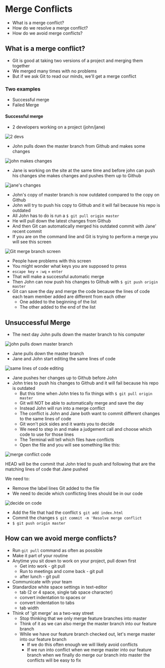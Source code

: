 # Merge Conflicts
* What is a merge conflict?
* How do we resolve a merge conflict?
* How do we avoid merge conflicts?

## What is a merge conflict?
* Git is good at taking two versions of a project and merging them together
* We merged many times with no problems
* But if we ask Git to read our minds, we'll get a merge conflict

### Two examples
* Successful merge
* Failed Merge

#### Successful merge
* 2 developers working on a project (john/jane)

![2 devs](https://i.imgur.com/9UfH7T9.png)

* John pulls down the master branch from Github and makes some changes

![john makes changes](https://i.imgur.com/okU3DQ2.png)

* Jane is working on the site at the same time and before john can push his changes she makes changes and pushes them up to Github

![jane's changes](https://i.imgur.com/3bCjGKC.png)

* John's copy of master branch is now outdated compared to the copy on Github
* John will try to push his copy to Github and it will fail because his repo is outdated
* All John has to do is run a `$ git pull origin master`
* He will pull down the latest changes from Github
* And then Git can automatically merged his outdated commit with Jane' recent commit
* If you are on the command line and Git is trying to perform a merge you will see this screen

![Git merge branch screen](https://i.imgur.com/wwUI3J2.png)

* People have problems with this screen
* You might wonder what keys you are supposed to press
* `escape key` + `:wq` + `enter`
* That will make a successful automatic merge
* Then John can now push his changes to Github with `$ git push origin master`
* Git can save the day and merge the code because the lines of code each team member added are different from each other
    - One added to the beginning of the list
    - The other added to the end of the list

## Unsuccessful Merge
* The next day John pulls down the master branch to his computer

![john pulls down master branch](https://i.imgur.com/GJAaZSD.png)

* Jane pulls down the master branch
* Jane and John start editing the same lines of code

![same lines of code editing](https://i.imgur.com/K49A6da.png)

* Jane pushes her changes up to Github before John
* John tries to push his changes to Github and it will fail because his repo is outdated
    - But this time when John tries to fix things with `$ git pull origin master`
    - Git will NOT be able to automatically merge and save the day
    - Instead John will run into a merge conflict
    - The conflict is John and Jane both want to commit different changes to the same lines of code
    - Git won't pick sides and it wants you to decide
    - We need to step in and make a judgement call and choose which code to use for those lines
    - The Terminal will tell which files have conflicts
    - Open the file and you will see something like this:

![merge conflict code](https://i.imgur.com/7lT0bZh.png)

HEAD will be the commit that John tried to push
and following that are the matching lines of code that Jane pushed

We need to:

* Remove the label lines Git added to the file
* We need to decide which conflicting lines should be in our code

![decide on code](https://i.imgur.com/hdTifof.png)

* Add the file that had the conflict `$ git add index.html`
* Commit the changes `$ git commit -m 'Resolve merge conflict`
* `$ git push origin master`

## How can we avoid merge conflicts?
* Run `git pull` command as often as possible
* Make it part of your routine
* Anytime you sit down to work on your project, pull down first
    - Get into work - git pull
    - Run to meetings and come back - git pull
    - after lunch - git pull
* Communicate with your team
* Standardize white space settings in text-editor
    - tab (2 or 4 space, single tab space character)
    - convert indentation to spaces or
    - convert indentation to tabs
    - tab width
* Think of 'git merge' as a two-way street
    - Stop thinking that we only merge feature branches into master
    - Think of it as we can also merge the master branch into our feature branch
    - While we have our feature branch checked out, let's merge master into our feature branch
        + If we do this often enough we will likely avoid conflicts
        + If we run into conflict when we merge master into our feature branch when we finally do merge our branch into master the conflicts will be easy to fix
